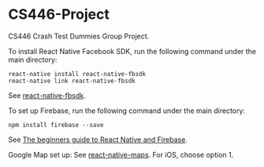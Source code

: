 # CS446-Project
CS446 Crash Test Dummies Group Project.

To install React Native Facebook SDK, run the following command under the main directory:
```
react-native install react-native-fbsdk
react-native link react-native-fbsdk
```
See [react-native-fbsdk](https://github.com/facebook/react-native-fbsdk).

To set up Firebase, run the following command under the main directory:
```
npm install firebase --save
```
See [The beginners guide to React Native and Firebase](https://firebase.googleblog.com/2016/01/the-beginners-guide-to-react-native-and_84.html).

Google Map set up:
See [react-native-maps](https://github.com/airbnb/react-native-maps).
For iOS, choose option 1.
